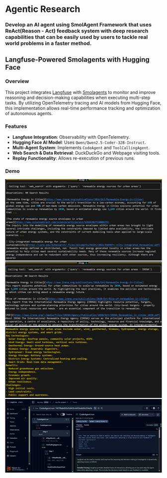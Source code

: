 # Agentic Research

### Develop an AI agent using SmolAgent Framework that uses ReAct(Reason - Act) feedback system with deep research capabilities that can be easily used by users to tackle real world problems in a faster method.

## Langfuse-Powered Smolagents with Hugging Face

### Overview

This project integrates [Langfuse](https://langfuse.com/) with [Smolagents](https://github.com/smol-ai/smolagents) to monitor and improve reasoning and decision-making capabilities when executing multi-step tasks. By utilizing OpenTelemetry tracing and AI models from Hugging Face, this implementation allows real-time performance tracking and optimization of autonomous agents.

### Features

- **Langfuse Integration**: Observability with OpenTelemetry.
- **Hugging Face AI Model**: Uses `Qwen/Qwen2.5-Coder-32B-Instruct`.
- **Multi-Agent System**: Implements `CodeAgent` and `ToolCallingAgent`.
- **Web Search & Data Retrieval**: DuckDuckGo and Webpage visiting tools.
- **Replay Functionality**: Allows re-execution of previous runs.


### Demo

![Process 1](sample/1.png)
![Process 2](sample/2.png)
![Process 3](sample/3.png)
![Process 4](sample/4.png)